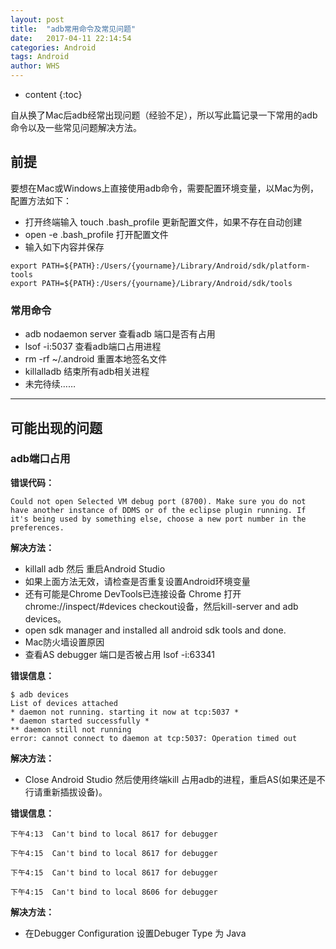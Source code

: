 ```yaml
---
layout: post
title:  "adb常用命令及常见问题"
date:   2017-04-11 22:14:54
categories: Android
tags: Android
author: WHS
---
```


* content
{:toc}

自从换了Mac后adb经常出现问题（经验不足），所以写此篇记录一下常用的adb命令以及一些常见问题解决方法。






## 前提
要想在Mac或Windows上直接使用adb命令，需要配置环境变量，以Mac为例，配置方法如下：
* 打开终端输入 touch .bash_profile 更新配置文件，如果不存在自动创建
* open -e .bash_profile 打开配置文件
* 输入如下内容并保存
```
export PATH=${PATH}:/Users/{yourname}/Library/Android/sdk/platform-tools
export PATH=${PATH}:/Users/{yourname}/Library/Android/sdk/tools
```
### 常用命令
* adb nodaemon server   查看adb 端口是否有占用    
* lsof -i:5037 查看adb端口占用进程
* rm -rf ~/.android 重置本地签名文件
* killalladb 结束所有adb相关进程
* 未完待续……

---

## 可能出现的问题

### adb端口占用

**错误代码：**

```
Could not open Selected VM debug port (8700). Make sure you do not have another instance of DDMS or of the eclipse plugin running. If it's being used by something else, choose a new port number in the preferences.
```

**解决方法：**

* killall adb 然后 重启Android Studio
* 如果上面方法无效，请检查是否重复设置Android环境变量
* 还有可能是Chrome DevTools已连接设备 Chrome 打开 chrome://inspect/#devices checkout设备，然后kill-server and adb devices。
* open sdk manager and installed all android sdk tools and done.
* Mac防火墙设置原因
* 查看AS debugger 端口是否被占用 lsof -i:63341


**错误信息：**

```
$ adb devices
List of devices attached
* daemon not running. starting it now at tcp:5037 *
* daemon started successfully *
** daemon still not running
error: cannot connect to daemon at tcp:5037: Operation timed out
```
**解决方法：**
* Close Android Studio 然后使用终端kill 占用adb的进程，重启AS(如果还是不行请重新插拔设备)。

**错误信息：**

```
下午4:13	Can't bind to local 8617 for debugger

下午4:15	Can't bind to local 8617 for debugger

下午4:15	Can't bind to local 8617 for debugger

下午4:15	Can't bind to local 8606 for debugger
```


**解决方法：**

* 在Debugger Configuration 设置Debuger Type 为 Java
